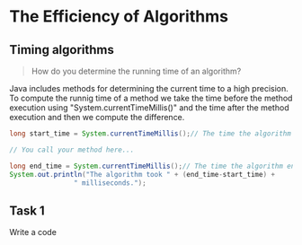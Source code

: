 # The Efficiency of Algorithms
## Timing algorithms
>How do you determine the running time of an algorithm? 

Java includes methods for determining the current time to a high precision.
To compute the runnig time of a method we take the time before the method execution using "System.currentTimeMillis()" and the time after the method execution and then we compute the difference. 
```Java 
long start_time = System.currentTimeMillis();// The time the algorithm started

// You call your method here...

long end_time = System.currentTimeMillis();// The time the algorithm ended
System.out.println("The algorithm took " + (end_time-start_time) + 
                " milliseconds.");
```
## Task 1
Write a code 
